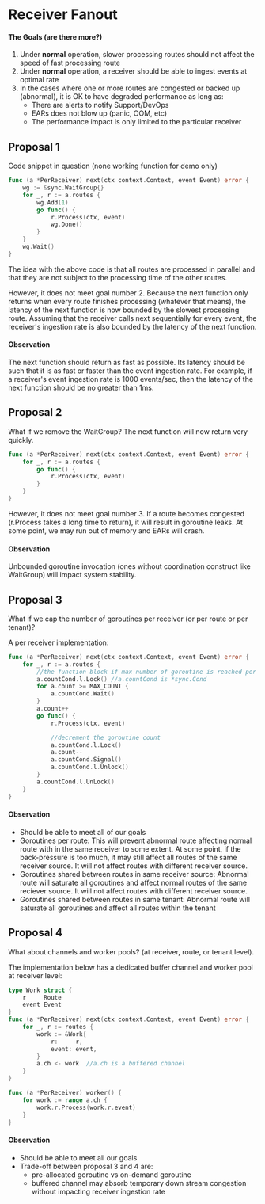 # Receiver Fanout

#### The Goals (are there more?)
1. Under <strong>normal</strong> operation, slower processing routes should not affect the speed of fast processing route
2. Under <strong>normal</strong> operation, a receiver should be able to ingest events at optimal rate
3. In the cases where one or more routes are congested or backed up (abnormal), it is OK to have degraded performance as long as:
    * There are alerts to notify Support/DevOps
    * EARs does not blow up (panic, OOM, etc)
    * The performance impact is only limited to the particular receiver

## Proposal 1
Code snippet in question (none working function for demo only)
```go
func (a *PerReceiver) next(ctx context.Context, event Event) error {
    wg := &sync.WaitGroup{}
    for _, r := a.routes {
        wg.Add(1)
        go func() {
            r.Process(ctx, event)
            wg.Done()
        }
    }
    wg.Wait()
}
```

The idea with the above code is that all routes are processed in parallel and that they are not subject to the processing time of the other routes. 

However, it does not meet goal number 2. Because the next function only returns when every route finishes processing (whatever that means), the latency of the next function is now bounded by the slowest processing route. Assuming that the receiver calls next sequentially for every event, the  receiver's ingestion rate is also bounded by the latency of the next function.

#### Observation
The next function should return as fast as possible. Its latency should be such that it is as fast or faster than the event ingestion rate. For example, if a receiver's event ingestion rate is 1000 events/sec, then the latency of the next function should be no greater than 1ms.

## Proposal 2
What if we remove the WaitGroup? The next function will now return very quickly.
```go
func (a *PerReceiver) next(ctx context.Context, event Event) error {
    for _, r := a.routes {
        go func() {
            r.Process(ctx, event)
        }
    }
}
```
However, it does not meet goal number 3. If a route becomes congested (r.Process takes a long time to return), it will result in goroutine leaks. At some point, we may run out of memory and EARs will crash.

#### Observation
Unbounded goroutine invocation (ones without coordination construct like WaitGroup) will impact system stability.

## Proposal 3
What if we cap the number of goroutines per receiver (or per route or per tenant)?

A per receiver implementation:
```go
func (a *PerReceiver) next(ctx context.Context, event Event) error {
    for _, r := a.routes {
        //the function block if max number of goroutine is reached per receiver
        a.countCond.l.Lock() //a.countCond is *sync.Cond
        for a.count >= MAX_COUNT {
            a.countCond.Wait()
        }
        a.count++
        go func() {
            r.Process(ctx, event)

            //decrement the goroutine count
            a.countCond.l.Lock()
            a.count--
            a.countCond.Signal()
            a.countCond.l.Unlock()
        } 
        a.countCond.l.UnLock()
    }
}
```

#### Observation
* Should be able to meet all of our goals
* Goroutines per route: This will prevent abnormal route affecting normal route with in the same receiver to some extent. At some point, if the back-pressure is too much, it may still affect all routes of the same receiver source. It will not affect routes with different receiver source. 
* Goroutines shared between routes in same receiver source: Abnormal route will saturate all goroutines and affect normal routes of the same reciever source. It will not affect routes with different receiver source.
* Goroutines shared between routes in same tenant: Abnormal route will saturate all goroutines and affect all routes within the tenant

## Proposal 4
What about channels and worker pools? (at receiver, route, or tenant level).

The implementation below has a dedicated buffer channel and worker pool at receiver level:
```go
type Work struct {
    r     Route
    event Event   
}
func (a *PerReceiver) next(ctx context.Context, event Event) error {
    for _, r := routes {
        work := &Work{
            r:     r,
            event: event,
        }
        a.ch <- work  //a.ch is a buffered channel
    }
}

func (a *PerReceiver) worker() {
    for work := range a.ch {
        work.r.Process(work.r.event)
    }
} 
```

#### Observation
* Should be able to meet all our goals
* Trade-off between proposal 3 and 4 are:
    * pre-allocated goroutine vs on-demand goroutine
    * buffered channel may absorb temporary down stream congestion without impacting receiver ingestion rate